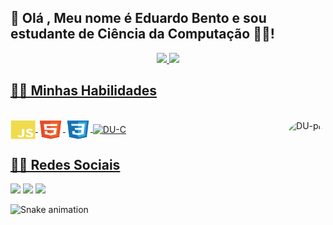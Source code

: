 ## 👋 Olá , Meu nome é Eduardo Bento e sou estudante de Ciência da Computação 👨‍🎓!
<div align="center">
  <a href="https://github.com/duzin12">
   <img height="160em" src="https://github-readme-stats.vercel.app/api?username=duzin12&show_icons=false&theme=dracula&include_all_commits=true&count_private=true"/>
  <img height="160em" src="https://github-readme-stats.vercel.app/api/top-langs/?username=duzin12&layout=compact&langs_count=7&theme=dracula"/>
</div>
 
  ## 👨‍💻 Minhas Habilidades
  <div style="display: inline_block"><br>
  <img align="center" alt="DU-Js" height="30" width="40" src="https://raw.githubusercontent.com/devicons/devicon/master/icons/javascript/javascript-plain.svg">
  <img align="center" alt="DU-HTML" height="30" width="40" src="https://raw.githubusercontent.com/devicons/devicon/master/icons/html5/html5-original.svg">
  <img align="center" alt="DU-CSS" height="30" width="40" src="https://raw.githubusercontent.com/devicons/devicon/master/icons/css3/css3-original.svg">
  <img align="center" alt="DU-C" height="30" width="40" src="https://icongr.am/devicon/c-original.svg?size=128&color=currentColor">
  <img align="right" alt="DU-pic" height="150" style="border-radius:50px;" src="https://media0.giphy.com/media/fY0H0Zr5ybY1Yp2aU6/giphy.gif?cid=790b7611e1002705131b90e53b6392dd80d59275b8cacbd5&rid=giphy.gif&ct=g">
</div>
 

##
  
 ## 🙋‍♂️ Redes Sociais
<div> 
  <a href="https://github.com/duzin12" target="_blank"><img src="https://img.shields.io/badge/GitHub-100000?style=for-the-badge&logo=github&logoColor=white" target="_blank"></a>
  <a href = "mailto:eduardobento2912@gmail.com"><img src="https://img.shields.io/badge/-Gmail-%23333?style=for-the-badge&logo=gmail&logoColor=white" target="_blank"></a>
  <a href="https://www.linkedin.com/in/eduardo-bento-677019220/" target="_blank"><img src="https://img.shields.io/badge/LinkedIn-0077B5?style=for-the-badge&logo=linkedin&logoColor=white" target="_blank"></a> 
 
 ![Snake animation](https://github.com/duzin12/duzin12/blob/output/github-contribution-grid-snake.svg)
 
</div>

